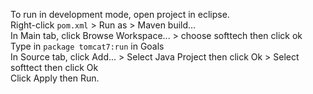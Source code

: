 

To run in development mode, open project in eclipse.  
Right-click `pom.xml` > Run as > Maven build...  
In Main tab, click Browse Workspace... > choose softtech then click ok  
Type in `package tomcat7:run` in Goals  
In Source tab, click Add... > Select Java Project then click Ok > Select softtect then click Ok  
Click Apply then Run.  
